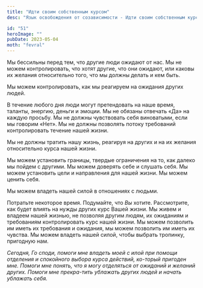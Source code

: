 ```yaml
---
title: "Идти своим собственным курсом"
desc: "Язык освобождения от созависимости - Идти своим собственным курсом"

id: "51"
heroImage: ""
pubDate: 2023-05-04
moth: "fevral"
---
```


Мы бессильны перед тем, что другие люди ожидают от нас. Мы не можем
контролировать, что хотят другие, что они ожидают, или каковы их желания
относительно того, что мы должны делать и кем быть.

Мы можем контролировать, как мы реагируем на ожидания других людей.

В течение любого дня люди могут претендовать на наше время, таланты, энергию,
деньги и эмоции. Мы не обязаны отвечать «Да» на каждую просьбу. Мы не должны
чувствовать себя виноватыми, если мы говорим «Нет». Мы не должны позволять
потоку требований контролировать течение нашей жизни.

Мы не должны тратить нашу жизнь, реагируя на других и на их желания
относительно курса нашей жизни.

Мы можем установить границы, твердые ограничения на то, как далеко мы пойдем с
другими. Мы можем доверять себе и слушать себя. Мы можем установить цели и
направления для нашей жизни. Мы можем ценить себя.

Мы можем владеть нашей силой в отношениях с людьми.

Потратьте некоторое время. Подумайте, что _Вы_ хотите. Рассмотрите, как будет
влиять на нужды других курс Вашей жизни. Мы живем и владеем нашей жизнью, не
позволяя другим людям, их ожиданиям и требованиям контролировать курс нашей
жизни. Мы можем позволить им иметь их требования и ожидания, мы можем
позволить им иметь их чувства. Мы можем владеть нашей силой, чтобы выбрать
тропинку, пригодную нам.

_Сегодня,_ _Го_ _споди,_ _помоги_ _мне_ _владеть_ _моей_ _с_ _илой_ _при_
_помощи_ _отделения_ _и_ _спокойного_ _выбора_ _курса_ _действий,_ _ко-торый_
_пригоден_ _мне._ _Помоги_ _мне_ _понять,_ _что_ _я_ _могу_ _отделяться_ _от_
_ожиданий_ _и_ _желаний_ _других._ _Помоги_ _мне_ _прекра-тить_ _ублажать_
_других_ _людей_ _и_ _начать_ _ублажать_ _себя._
